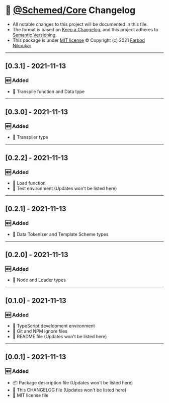# 📜 [@Schemed/Core](https://github.com/schemed-js/core) Changelog

-   All notable changes to this project will be documented in this file.
-   The format is based on [Keep a Changelog](https://keepachangelog.com/en/1.0.0/),
    and this project adheres to [Semantic Versioning](https://semver.org/spec/v2.0.0.html).
-   This package is under [MIT license](https://en.wikipedia.org/wiki/MIT_License) ©️ Copyright (c) 2021 [Farbod Nikoukar](https://github.com/farnik)

---

## [0.3.1] - 2021-11-13

### 🆕 Added

-   🔡 Transpile function and Data type

---

## [0.3.0] - 2021-11-13

### 🆕 Added

-   🔡 Transpiler type

---

## [0.2.2] - 2021-11-13

### 🆕 Added

-   🔡 Load function
-   🔡 Test environment (Updates won't be listed here)

---

## [0.2.1] - 2021-11-13

### 🆕 Added

-   🔡 Data Tokenizer and Template Scheme types

---

## [0.2.0] - 2021-11-13

### 🆕 Added

-   🔡 Node and Loader types

---

## [0.1.0] - 2021-11-13

### 🆕 Added

-   🔡 TypeScript development environment
-   🔡 Git and NPM ignore files
-   📄 README file (Updates won't be listed here)

---

## [0.0.1] - 2021-11-13

### 🆕 Added

-   📦 Package description file (Updates won't be listed here)
-   📄 This CHANGELOG file (Updates won't be listed here)
-   📄 MIT license file
